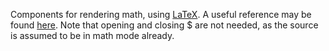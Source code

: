 Components for rendering math, using [LaTeX](https://en.wikipedia.org/wiki/LaTeX). A useful reference may be
found [here](https://math.hws.edu/eck/math204/guide2020/02-latex.html). Note that opening and closing $ are not needed, 
as the source is assumed to be in math mode already.